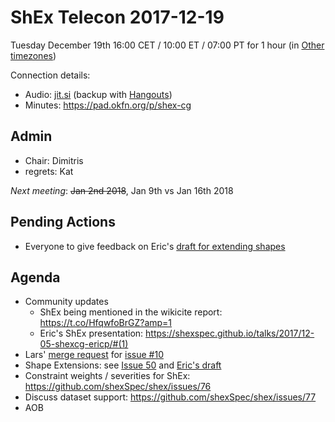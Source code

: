 # ShEx Telecon 2017-12-19

Tuesday December 19th 16:00 CET / 10:00 ET / 07:00 PT for 1 hour (in [Other timezones](https://www.timeanddate.com/worldclock/fixedtime.html?msg=ShEx+CG&iso=20171219T16&p1=195&ah=1))

Connection details:

* Audio: [jit.si](https://meet.jit.si/ShEx) (backup with [Hangouts](http://tinyurl.com/ShEx-hangouts))
* Minutes: https://pad.okfn.org/p/shex-cg

## Admin

 * Chair: Dimitris
 * regrets: Kat

*Next meeting*: ~~Jan 2nd 2018~~, Jan 9th vs Jan 16th 2018

## Pending Actions
 * Everyone to give feedback on Eric's [draft for extending shapes](https://github.com/shexSpec/shex/blob/master/Inheritance.md)
## Agenda
 * Community updates
   * ShEx being mentioned in the wikicite report: https://t.co/HfqwfoBrGZ?amp=1
   * Eric's ShEx presentation: https://shexspec.github.io/talks/2017/12-05-shexcg-ericp/#(1)
 * Lars' [merge request](https://github.com/shexSpec/primer/pull/11) for [issue #10](https://github.com/shexSpec/primer/issues/10)
 * Shape Extensions: see [Issue 50](https://github.com/shexSpec/shex/issues/50) and [Eric's draft](https://github.com/shexSpec/shex/blob/master/Inheritance.md)
 * Constraint weights / severities for ShEx: https://github.com/shexSpec/shex/issues/76
 * Discuss dataset support: https://github.com/shexSpec/shex/issues/77
 * AOB 
